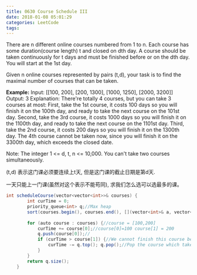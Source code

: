 ```yaml
---
title: 0630 Course Schedule III
date: 2018-01-08 05:01:29
categories: LeetCode
tags:
---
```


There are n different online courses numbered from 1 to n. Each course has some duration(course length) t and closed on dth day. A course should be taken continuously for t days and must be finished before or on the dth day. You will start at the 1st day.

Given n online courses represented by pairs (t,d), your task is to find the maximal number of courses that can be taken.

**Example:**
Input: [[100, 200], [200, 1300], [1000, 1250], [2000, 3200]]
Output: 3
Explanation: 
There're totally 4 courses, but you can take 3 courses at most:
First, take the 1st course, it costs 100 days so you will finish it on the 100th day, and ready to take the next course on the 101st day.
Second, take the 3rd course, it costs 1000 days so you will finish it on the 1100th day, and ready to take the next course on the 1101st day. 
Third, take the 2nd course, it costs 200 days so you will finish it on the 1300th day. 
The 4th course cannot be taken now, since you will finish it on the 3300th day, which exceeds the closed date.

Note:
The integer 1 <= d, t, n <= 10,000.
You can't take two courses simultaneously.

(t,d) 表示这门课必须要连续上t天, 但是这门课的截止日期是第d天.

一天只能上一门课(虽然对这个表示不能苟同), 求我们怎么选可以选最多的课。

```java
int scheduleCourse(vector<vector<int>>& courses) {
        int curTime = 0;
        priority_queue<int> q;//Max heap
        sort(courses.begin(), courses.end(), [](vector<int>& a, vector<int>& b) {return a[1] < b[1];});
      
        for (auto course : courses) {//course = [100,200]
            curTime += course[0];//course[0]=100 course[1] = 200
            q.push(course[0]);//
            if (curTime > course[1]) {//We cannot finish this course before deadline
                curTime -= q.top(); q.pop();//Pop the course which take most time
            }
        }
        return q.size();
    }
```
  
